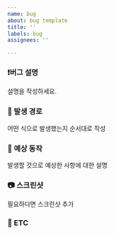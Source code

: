 ```yaml
---
name: bug
about: bug template
title: ''
labels: bug
assignees: ''

---
```


### ❗버그 설명
설명을 작성하세요.

### 📜 발생 경로
어떤 식으로 발생했는지 순서대로 작성

### 🤔 예상 동작
발생할 것으로 예상한 사항에 대한 설명

### 📷 스크린샷
필요하다면 스크린샷 추가

### 🚩 ETC

